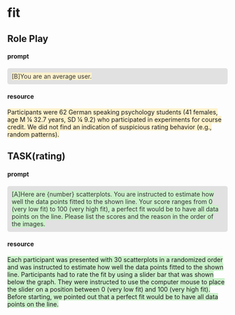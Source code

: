 # fit

## Role Play

#### prompt

<div style="background-color: #e1e1e1; color: #333333; padding: 10px; border-radius: 5px;"><span style="background-color: #FFF2CC">[B]You are an average user.</span></div>

#### resource

<span style="background-color: #FFF2CC">Participants were 62 German speaking psychology students (41 females, age M ¼ 32.7 years, SD ¼ 9.2) who participated in experiments for course credit. We did not find an indication of suspicious rating behavior (e.g., random patterns).</span>

## TASK(rating)

#### prompt

<div style="background-color: #e1e1e1; color: #333333; padding: 10px; border-radius: 5px;"><span style="background-color: #cbf1ca">[A]Here are {number} scatterplots. You are instructed to estimate how well the data points fitted to the shown line. Your score ranges from 0 (very low fit) to 100 (very high fit), a perfect fit would be to have all data points on the line. Please list the scores and the reason in the order of the images.</span></div>

#### resource

<span style="background-color: #cbf1ca">Each participant was presented with 30 scatterplots in a randomized order and was instructed to estimate how well the data points fitted to the shown line. Participants had to rate the fit by using a slider bar that was shown below the graph. They were instructed to use the computer mouse to place the slider on a position between 0 (very low fit) and 100 (very high fit). Before starting, we pointed out that a perfect fit would be to have all data points on the line.</span>